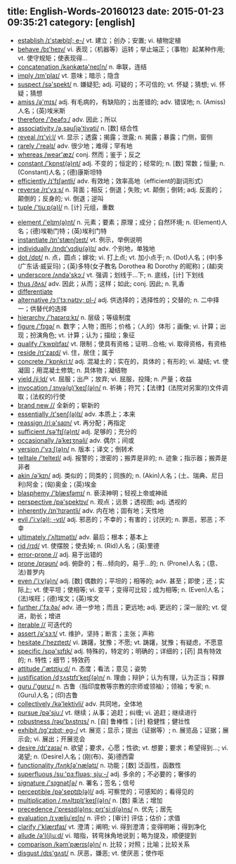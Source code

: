 title: English-Words-20160123
date: 2015-01-23 09:35:21
category: [english]
---
+ [establish /ɪ'stæblɪʃ; e-/](#v) vt. 建立；创办；安置; vi. 植物定植
+ [behave /bɪ'heɪv/](#v) vi. 表现；（机器等）运转；举止端正；（事物）起某种作用; vt. 使守规矩；使表现得…
+ [concatenation /kənkætə'neɪʃn/](#v) n. 串联，连结
+ [imply /ɪm'plaɪ/](#v) vt. 意味；暗示；隐含
+ [suspect /sə'spekt/](#v) n. 嫌疑犯; adj. 可疑的；不可信的; vt. 怀疑；猜想; vi. 怀疑；猜想
+ [amiss /ə'mɪs/](#v) adj. 有毛病的，有缺陷的；出差错的; adv. 错误地; n. (Amiss)人名；(英)埃米斯
+ [therefore /'ðeəfɔː/](#v) adv. 因此；所以
+ [associativity /ə,səuʃjə'tivəti/](#v) n. [数] 结合性
+ [reveal /rɪ'viːl/](#v) vt. 显示；透露；揭露；泄露; n. 揭露；暴露；门侧，窗侧
+ [rarely /'reəlɪ/](#v) adv. 很少地；难得；罕有地
+ [whereas /weər'æz/](#v) conj. 然而；鉴于；反之
+ [constant /'kɒnst(ə)nt/](#v) adj. 不变的；恒定的；经常的; n. [数] 常数；恒量; n. (Constant)人名；(德)康斯坦特
+ [efficiently /ɪ'fɪʃəntli/](#v) adv. 有效地；效率高地（efficient的副词形式）
+ [reverse /rɪ'vɜːs/](#v) n. 背面；相反；倒退；失败; vt. 颠倒；倒转; adj. 反面的；颠倒的；反身的; vi. 倒退；逆叫
+ [tuple /'tjuːp(ə)l/](#v) n. [计] 元组，重数
<!--more-->
+ [element /'elɪm(ə)nt/](#v) n. 元素；要素；原理；成分；自然环境; n. (Element)人名；(德)埃勒门特；(英)埃利门特
+ [instantiate /ɪn'stænʃɪeɪt/](#v) vt. 例示，举例说明
+ [individually /ɪndɪ'vɪdjʊ(ə)lɪ/](#v) adv. 个别地，单独地
+ [dot /dɒt/](#v) n. 点，圆点；嫁妆; vi. 打上点; vt. 加小点于; n. (Dot)人名；(中)多(广东话·威妥玛)；(英)多特(女子教名 Dorothea 和 Dorothy 的昵称)；(越)突
+ [underscore /ʌndə'skɔː/](#v) vt. 强调；划线于…下; n. 底线，[计] 下划线
+ [thus /ðʌs/](#v) adv. 因此；从而；这样；如此; conj. 因此; n. 乳香
+ [differentiate](#v)
+ [alternative /ɔːl'tɜːnətɪv; ɒl-/](#v) adj. 供选择的；选择性的；交替的; n. 二中择一；供替代的选择
+ [hierarchy /'haɪərɑːkɪ/](#v) n. 层级；等级制度
+ [figure /'fɪgə/](#v) n. 数字；人物；图形；价格；（人的）体形；画像; vi. 计算；出现；扮演角色; vt. 计算；认为；描绘；象征
+ [qualify /'kwɒlɪfaɪ/](#v) vt. 限制；使具有资格；证明…合格; vi. 取得资格，有资格
+ [reside /rɪ'zaɪd/](#v) vi. 住，居住；属于
+ [concrete /'kɒŋkriːt/](#v) adj. 混凝土的；实在的，具体的；有形的; vi. 凝结; vt. 使凝固；用混凝土修筑; n. 具体物；凝结物
+ [yield /jiːld/](#v) vt. 屈服；出产；放弃; vi. 屈服，投降; n. 产量；收益
+ [invocation /,ɪnvə(ʊ)'keɪʃ(ə)n/](#v) n. 祈祷；符咒；【法律】(法院对另案的)文件调取；(法权的)行使
+ [brand new //](#v) 全新的；崭新的
+ [essentially /ɪ'senʃ(ə)lɪ/](#v) adv. 本质上；本来
+ [reassign /riːə'saɪn/](#v) vt. 再分配；再指定
+ [sufficient /sə'fɪʃ(ə)nt/](#v) adj. 足够的；充分的
+ [occasionally /əˈkeɪʒnəli/](#v) adv. 偶尔；间或
+ [version /'vɜːʃ(ə)n/](#v) n. 版本；译文；倒转术
+ [telltale /'telteɪl/](#v) adj. 报警的；泄密的；搬弄是非的; n. 迹象；指示器；搬弄是非者
+ [akin /ə'kɪn/](#v) adj. 类似的；同类的；同族的; n. (Akin)人名；(土、瑞典、尼日利)阿金；(匈)奥金；(英)埃金
+ [blasphemy /'blæsfəmɪ/](#v) n. 亵渎神明；轻视上帝或神祗
+ [perspective /pə'spektɪv/](#v) n. 观点；远景；透视图; adj. 透视的
+ [inherently /ɪn'hɪrəntli/](#v) adv. 内在地；固有地；天性地
+ [evil /'iːv(ə)l; -vɪl/](#v) adj. 邪恶的；不幸的；有害的；讨厌的; n. 罪恶，邪恶；不幸
+ [ultimately /'ʌltɪmətlɪ/](#v) adv. 最后；根本；基本上
+ [rid /rɪd/](#v) vt. 使摆脱；使去掉; n. (Rid)人名；(英)里德
+ [error-prone //](#v) adj. 易于出错的
+ [prone /prəʊn/](#v) adj. 俯卧的；有…倾向的，易于…的; n. (Prone)人名；(意、法)普罗内
+ [even /'iːv(ə)n/](#v) adj. [数] 偶数的；平坦的；相等的; adv. 甚至；即使；还；实际上; vt. 使平坦；使相等; vi. 变平；变得可比较；成为相等; n. (Even)人名；(法)埃旺；(德)埃文；(英)埃文
+ [further /'fɜːðə/](#v) adv. 进一步地；而且；更远地; adj. 更远的；深一层的; vt. 促进，助长；增进
+ [iterable //](#v) 可迭代的
+ [assert /ə'sɜːt/](#v) vt. 维护，坚持；断言；主张；声称
+ [hesitate /'hezɪteɪt/](#v) vi. 踌躇，犹豫；不愿; vt. 踌躇，犹豫；有疑虑，不愿意
+ [specific /spə'sɪfɪk/](#v) adj. 特殊的，特定的；明确的；详细的；[药] 具有特效的; n. 特性；细节；特效药
+ [attitude /'ætɪtjuːd/](#v) n. 态度；看法；意见；姿势
+ [justification /dʒʌstɪfɪ'keɪʃ(ə)n/](#v) n. 理由；辩护；认为有理，认为正当；释罪
+ [guru /'gʊruː/](#v) n. 古鲁（指印度教等宗教的宗师或领袖）；领袖；专家; n. (Guru)人名；(印)古鲁
+ [collectively /kə'lektivli/](#v) adv. 共同地，全体地
+ [pursue /pə'sjuː/](#v) vt. 继续；从事；追赶；纠缠; vi. 追赶；继续进行
+ [robustness /rəʊ'bʌstnɪs/](#v) n. [自] 鲁棒性；[计] 稳健性；健壮性
+ [exhibit /ɪg'zɪbɪt; eg-/](#v) vt. 展览；显示；提出（证据等）; n. 展览品；证据；展示会; vi. 展出；开展览会
+ [desire /dɪ'zaɪə/](#v) n. 欲望；要求，心愿；性欲; vt. 想要；要求；希望得到…; vi. 渴望; n. (Desire)人名；(刚(布)、英)德西雷
+ [functionality /fʌŋkʃə'nælətɪ/](#v) n. 功能；[数] 泛函性，函数性
+ [superfluous /suː'pɜːflʊəs; sjuː-/](#v) adj. 多余的；不必要的；奢侈的
+ [signature /'sɪgnətʃə/](#v) n. 署名；签名；信号
+ [perceptible /pə'septɪb(ə)l/](#v) adj. 可察觉的；可感知的；看得见的
+ [multiplication /,mʌltɪplɪ'keɪʃ(ə)n/](#v) n. [数] 乘法；增加
+ [precedence /'presɪd(ə)ns; prɪ'siːd(ə)ns/](#v) n. 优先；居先
+ [evaluation /ɪˌvæljuˈeɪʃn/](#v) n. 评价；[审计] 评估；估价；求值
+ [clarify /'klærɪfaɪ/](#v) vt. 澄清；阐明; vi. 得到澄清；变得明晰；得到净化
+ [allude /ə'l(j)uːd/](#v) vi. 暗指，转弯抹角地说到；略为提及，顺便提到
+ [comparison /kəm'pærɪs(ə)n/](#v) n. 比较；对照；比喻；比较关系
+ [disgust /dɪs'gʌst/](#v) n. 厌恶，嫌恶; vt. 使厌恶；使作呕
